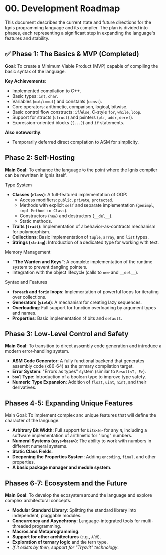 # 00. Development Roadmap

This document describes the current state and future directions for the Ignis programming language and its compiler. The plan is divided into phases, each representing a significant step in expanding the language's features and stability.

## ✅ Phase 1: The Basics & MVP (Completed)

**Goal**: To create a Minimum Viable Product (MVP) capable of compiling the basic syntax of the language.

**Key Achievements**:
- Implemented compilation to C++.
- Basic types: `int`, `char`.
- Variables (`mut`/`immut`) and constants (`const`).
- Core operators: arithmetic, comparison, logical, bitwise.
- Basic control flow constructs: `if`/`else`, C-style `for`, `while`, `loop`.
- Support for structs (`struct`) and pointers (`ptr`, `addr`, `deref`).
- Expression-oriented blocks (`{...}`) and `if` statements.

**Also noteworthy**:
- Temporarily deferred direct compilation to ASM for simplicity.

## Phase 2: Self-Hosting

**Main Goal**: To enhance the language to the point where the Ignis compiler can be rewritten in Ignis itself.

Type System
- **Classes (`class`)**: A full-featured implementation of OOP:
  - Access modifiers: `public`, `private`, `protected`.
  - Methods with explicit `self` and separate implementation (`genimpl`, `impl Method in Class`).
  - Constructors (`new`) and destructors (`__del__`).
  - Static methods.
- **Traits (`trait`)**: Implementation of a behavior-as-contracts mechanism for polymorphism.
- **Collections**: Basic implementation of `tuple`, `array`, and `list` types.
- **Strings (`string`)**: Introduction of a dedicated type for working with text.

Memory Management
- **"The Warden and Keys"**: A complete implementation of the runtime system to prevent dangling pointers.
- Integration with the object lifecycle (calls to `new` and `__del__`).

Syntax and Features
- **`foreach` and `forin` loops**: Implementation of powerful loops for iterating over collections.
- **Generators (`yield`)**: A mechanism for creating lazy sequences.
- **Overloading**: Full support for function overloading by argument types and names.
- **Properties**: Basic implementation of bits<N> and `default`.

## Phase 3: Low-Level Control and Safety

**Main Goal**: To transition to direct assembly code generation and introduce a modern error-handling system.
- **ASM Code Generator**: A fully functional backend that generates assembly code (x86-64) as the primary compilation target.
- **Error System**: "Errors as types" system (similar to `Result<T, E>`).
- **`bool` Type**: Introduction of a boolean type to improve type safety.
- **Numeric Type Expansion**: Addition of `float`, `uint`, `nint`, and their derivatives.

## Phases 4-5: Expanding Unique Features

Main Goal: To implement complex and unique features that will define the character of the language.
- **Arbitrary Bit Width**: Full support for `bits<N>` for any `N`, including a software implementation of arithmetic for "long" numbers.
- **Numeral Systems (`nsys<base>`)**: The ability to work with numbers in different numeral systems.
- **Static Class Fields**.
- **Deepening the Properties System**: Adding `encoding`, `final`, and other properties.
- **A basic package manager and module system**.

## Phases 6-7: Ecosystem and the Future

**Main Goal**: To develop the ecosystem around the language and explore complex architectural concepts.
- **Modular Standard Library**: Splitting the standard library into independent, pluggable modules.
- **Concurrency and Asynchrony**: Language-integrated tools for multi-threaded programming.
- **Macros and Metaprogramming**.
- **Support for other architectures** (e.g., `ARM`).
- **Exploration of ternary logic** and the tern type.
- _If it exists by then, support for "Trysvit" technology_.